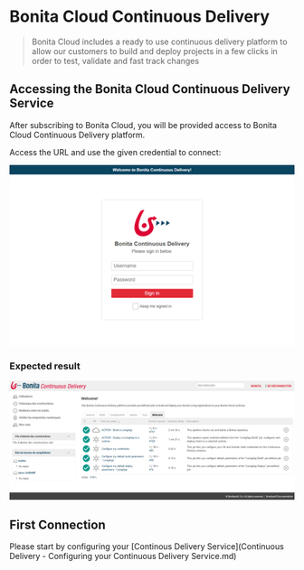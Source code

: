 # Bonita Cloud Continuous Delivery
>Bonita Cloud includes a ready  to use continuous delivery platform to allow our customers to build and deploy projects in a few clicks in order to test, validate and fast track changes

## Accessing the Bonita Cloud Continuous Delivery Service
After subscribing to Bonita Cloud, you will be provided access to Bonita Cloud Continuous Delivery platform.  

Access the URL and use the given credential to connect:

![CDLoginPage](images/CD_LoginPage.png)
### Expected result
![CDHome](images/CD_LogHome.png)

## First Connection
Please start by configuring your [Continous Delivery Service](Continuous Delivery - Configuring your Continuous Delivery Service.md)
